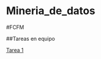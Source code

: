 # Mineria_de_datos

#FCFM

##Tareas en equipo

[Tarea 1 ](https://github.com/OviedoMarco/Mineria_de_datos/blob/main/Equipo_9-Ejercicio%20base%20de%20datos.pptx.pdf)
